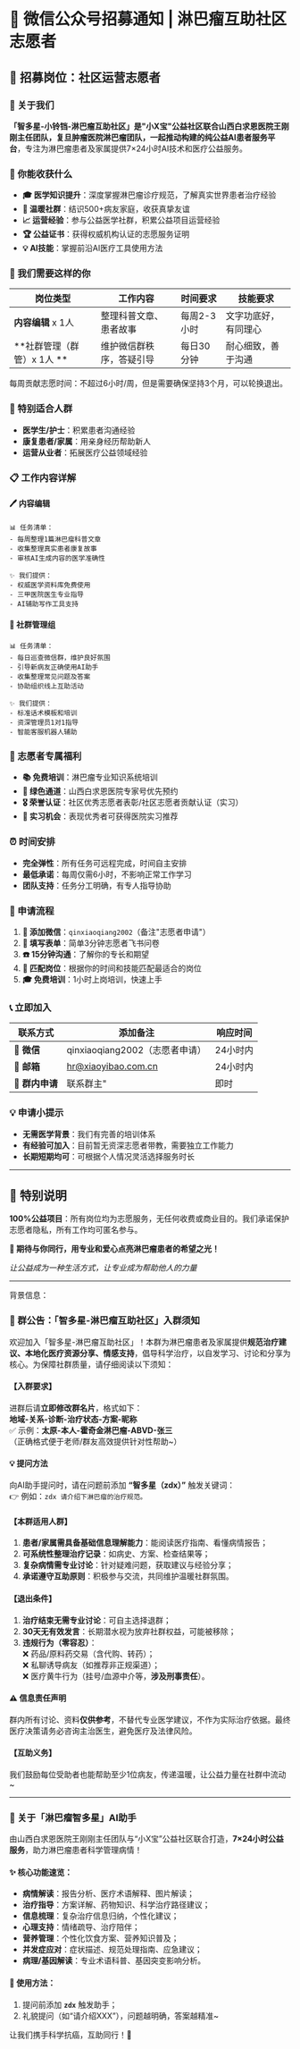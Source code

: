 # 📢 微信公众号招募通知 | 淋巴瘤互助社区志愿者

## 🎯 招募岗位：社区运营志愿者

### 💖 关于我们
**「智多星-小铃铛-淋巴瘤互助社区」**是"小X宝"公益社区联合山西白求恩医院王刚刚主任团队，复旦肿瘤医院淋巴瘤团队，一起推动构建的**纯公益AI患者服务平台**，专注为淋巴瘤患者及家属提供7×24小时AI技术和医疗公益服务。

### 🌟 你能收获什么
- **🎓 医学知识提升**：深度掌握淋巴瘤诊疗规范，了解真实世界患者治疗经验
- **🤝 温暖社群**：结识500+病友家庭，收获真挚友谊
- **📈 运营经验**：参与公益医学社群，积累公益项目运营经验
- **🏆 公益证书**：获得权威机构认证的志愿服务证明
- **💡 AI技能**：掌握前沿AI医疗工具使用方法

### 📝 我们需要这样的你
| 岗位类型 | 工作内容 | 时间要求 | 技能要求 |
|---------|----------|----------|----------|
| **内容编辑** x 1人  | 整理科普文章、患者故事 | 每周2-3小时 | 文字功底好，有同理心 | 负责小红薯/社区公众号搭建。
| **社群管理（群管）x 1人 ** | 维护微信群秩序，答疑引导 | 每日30分钟 | 耐心细致，善于沟通 |

每周贡献志愿时间：不超过6小时/周，但是需要确保坚持3个月，可以轮换退出。

### 🎯 特别适合人群
- **医学生/护士**：积累患者沟通经验
- **康复患者/家属**：用亲身经历帮助新人
- **运营从业者**：拓展医疗公益领域经验


### 📋 工作内容详解

#### 🖊️ **内容编辑**
```
📊 任务清单：
- 每周整理1篇淋巴瘤科普文章
- 收集整理真实患者康复故事
- 审核AI生成内容的医学准确性

✨ 我们提供：
- 权威医学资料库免费使用
- 三甲医院医生专业指导
- AI辅助写作工具支持
```

#### 👥 **社群管理组**
```
📊 任务清单：
- 每日巡查微信群，维护良好氛围
- 引导新病友正确使用AI助手
- 收集整理常见问题及答案
- 协助组织线上互助活动

✨ 我们提供：
- 标准话术模板和培训
- 资深管理员1对1指导
- 智能客服机器人辅助
```

### 🎁 志愿者专属福利
- **📚 免费培训**：淋巴瘤专业知识系统培训
- **🏥 绿色通道**：山西白求恩医院专家号优先预约
- **🎖️ 荣誉认证**：社区优秀志愿者表彰/社区志愿者贡献认证（实习）
- **🤝 实习机会**：表现优秀者可获得医院实习推荐

### ⏰ 时间安排
- **完全弹性**：所有任务可远程完成，时间自主安排
- **最低承诺**：每周仅需6小时，不影响正常工作学习
- **团队支持**：任务分工明确，有专人指导协助

### 🚀 申请流程
1. **📱 添加微信**：`qinxiaoqiang2002`（备注"志愿者申请"）
2. **📝 填写表单**：简单3分钟志愿者飞书问卷
3. **☎️ 15分钟沟通**：了解你的专长和期望
4. **🎯 匹配岗位**：根据你的时间和技能匹配最适合的岗位
5. **🎓 免费培训**：1小时上岗培训，快速上手

### 📞 立即加入
| 联系方式 | 添加备注 | 响应时间 |
|---------|----------|----------|
| 📱 **微信** | qinxiaoqiang2002（志愿者申请） | 24小时内 |
| 📧 **邮箱** | hr@xiaoyibao.com.cn | 24小时内 |
| 💬 **群内申请** | 联系群主" | 即时 |

### 💡 申请小提示
- **无需医学背景**：我们有完善的培训体系
- **有经验可加入**：目前暂无资深志愿者带教，需要独立工作能力
- **长期短期均可**：可根据个人情况灵活选择服务时长

---

## 🎯 特别说明
**100%公益项目**：所有岗位均为志愿服务，无任何收费或商业目的。我们承诺保护志愿者隐私，所有工作均可匿名参与。

**🤝 期待与你同行，用专业和爱心点亮淋巴瘤患者的希望之光！**

*让公益成为一种生活方式，让专业成为帮助他人的力量*

----

背景信息：
### 🌟 群公告：「智多星-淋巴瘤互助社区」入群须知  

欢迎加入「智多星-淋巴瘤互助社区」！本群为淋巴瘤患者及家属提供**规范治疗建议、本地化医疗资源分享、情感支持**，倡导科学治疗，以自发学习、讨论和分享为核心。为保障社群质量，请仔细阅读以下须知：  


#### 【入群要求】  
进群后请**立即修改群名片**，格式如下：  
**地域-关系-诊断-治疗状态-方案-昵称**  
✅ 示例：**太原-本人-霍奇金淋巴瘤-ABVD-张三**  
（正确格式便于老师/群友高效提供针对性帮助~）  


#### 💡 提问方法  
向AI助手提问时，请在问题前添加 **“智多星（zdx）”** 触发关键词：  
👉 例如：`zdx 请介绍下淋巴瘤的治疗规范。`  


#### 【本群适用人群】  
1. **患者/家属需具备基础信息理解能力**：能阅读医疗指南、看懂病情报告；  
2. **可系统性整理治疗记录**：如病史、方案、检查结果等；  
3. **复杂病情需专业讨论**：针对疑难问题，获取建议与经验分享；  
4. **承诺遵守互助原则**：积极参与交流，共同维护温暖社群氛围。  


#### 【退出条件】  
1. **治疗结束无需专业讨论**：可自主选择退群；  
2. **30天无有效发言**：长期潜水视为放弃社群权益，可能被移除；  
3. **违规行为（零容忍）**：  
   ❌ 药品/原料药交易（含代购、转药）；  
   ❌ 私聊诱导病友（如推荐非正规渠道）；  
   ❌ 医疗黄牛行为（挂号/血源中介等，**涉及刑事责任**）。  


#### ⚠️ 信息责任声明  
群内所有讨论、资料**仅供参考**，不替代专业医学建议，不作为实际治疗依据。最终医疗决策请务必咨询主治医生，避免医疗及法律风险。  


#### 【互助义务】  
我们鼓励每位受助者也能帮助至少1位病友，传递温暖，让公益力量在社群中流动~  


---

### 🤖 关于「淋巴瘤智多星」AI助手  
由山西白求恩医院王刚刚主任团队与“小X宝”公益社区联合打造，**7×24小时公益服务**，助力淋巴瘤患者科学管理病情！  

#### ✨ 核心功能速览：  
- **病情解读**：报告分析、医疗术语解释、图片解读；  
- **治疗指导**：方案详解、药物知识、科学治疗路径建议；  
- **信息梳理**：复杂治疗信息归纳，个性化建议；  
- **心理支持**：情绪疏导、治疗陪伴；  
- **营养管理**：个性化饮食方案、营养知识普及；  
- **并发症应对**：症状描述、规范处理指南、应急建议；  
- **病理/基因解读**：专业术语科普、基因突变影响分析。  

#### 📖 使用方法：  
1. 提问前添加 **`zdx`** 触发助手；  
2. 礼貌提问（如“请介绍XXX”），问题越明确，答案越精准~  


让我们携手科学抗癌，互助同行！💪


